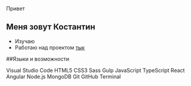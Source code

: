 

Привет
## Меня зовут Костантин

- Изучаю 
- Работаю над проектом [тык][social]

##Языки и возможности

Visual Studio Code
HTML5
CSS3
Sass
Gulp
JavaScript
TypeScript
React
Angular
Node.js
MongoDB
Git
GitHub
Terminal

[social]:vk.com
